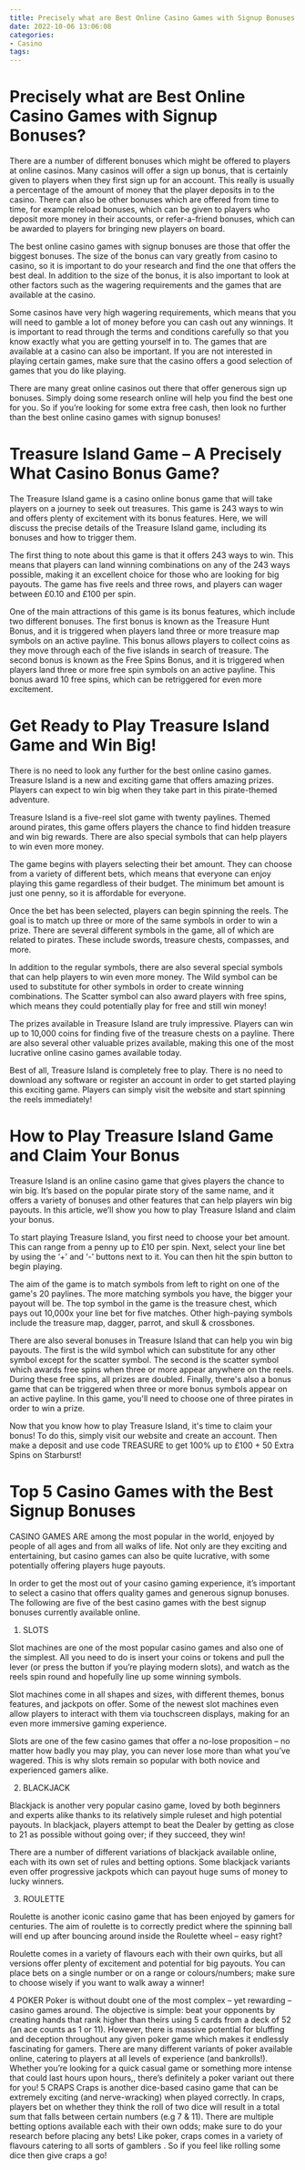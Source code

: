 ```yaml
---
title: Precisely what are Best Online Casino Games with Signup Bonuses
date: 2022-10-06 13:06:08
categories:
- Casino
tags:
---
```



#  Precisely what are Best Online Casino Games with Signup Bonuses?

There are a number of different bonuses which might be offered to players at online casinos. Many casinos will offer a sign up bonus, that is certainly given to players when they first sign up for an account. This really is usually a percentage of the amount of money that the player deposits in to the casino. There can also be other bonuses which are offered from time to time, for example reload bonuses, which can be given to players who deposit more money in their accounts, or refer-a-friend bonuses, which can be awarded to players for bringing new players on board.

The best online casino games with signup bonuses are those that offer the biggest bonuses. The size of the bonus can vary greatly from casino to casino, so it is important to do your research and find the one that offers the best deal. In addition to the size of the bonus, it is also important to look at other factors such as the wagering requirements and the games that are available at the casino.

Some casinos have very high wagering requirements, which means that you will need to gamble a lot of money before you can cash out any winnings. It is important to read through the terms and conditions carefully so that you know exactly what you are getting yourself in to. The games that are available at a casino can also be important. If you are not interested in playing certain games, make sure that the casino offers a good selection of games that you do like playing.

There are many great online casinos out there that offer generous sign up bonuses. Simply doing some research online will help you find the best one for you. So if you’re looking for some extra free cash, then look no further than the best online casino games with signup bonuses!

#  Treasure Island Game – A Precisely What Casino Bonus Game?

The Treasure Island game is a casino online bonus game that will take players on a journey to seek out treasures. This game is 243 ways to win and offers plenty of excitement with its bonus features. Here, we will discuss the precise details of the Treasure Island game, including its bonuses and how to trigger them.

The first thing to note about this game is that it offers 243 ways to win. This means that players can land winning combinations on any of the 243 ways possible, making it an excellent choice for those who are looking for big payouts. The game has five reels and three rows, and players can wager between £0.10 and £100 per spin.

One of the main attractions of this game is its bonus features, which include two different bonuses. The first bonus is known as the Treasure Hunt Bonus, and it is triggered when players land three or more treasure map symbols on an active payline. This bonus allows players to collect coins as they move through each of the five islands in search of treasure. The second bonus is known as the Free Spins Bonus, and it is triggered when players land three or more free spin symbols on an active payline. This bonus award 10 free spins, which can be retriggered for even more excitement.

#  Get Ready to Play Treasure Island Game and Win Big!

There is no need to look any further for the best online casino games. Treasure Island is a new and exciting game that offers amazing prizes. Players can expect to win big when they take part in this pirate-themed adventure.

Treasure Island is a five-reel slot game with twenty paylines. Themed around pirates, this game offers players the chance to find hidden treasure and win big rewards. There are also special symbols that can help players to win even more money.

The game begins with players selecting their bet amount. They can choose from a variety of different bets, which means that everyone can enjoy playing this game regardless of their budget. The minimum bet amount is just one penny, so it is affordable for everyone.

Once the bet has been selected, players can begin spinning the reels. The goal is to match up three or more of the same symbols in order to win a prize. There are several different symbols in the game, all of which are related to pirates. These include swords, treasure chests, compasses, and more.

In addition to the regular symbols, there are also several special symbols that can help players to win even more money. The Wild symbol can be used to substitute for other symbols in order to create winning combinations. The Scatter symbol can also award players with free spins, which means they could potentially play for free and still win money!

The prizes available in Treasure Island are truly impressive. Players can win up to 10,000 coins for finding five of the treasure chests on a payline. There are also several other valuable prizes available, making this one of the most lucrative online casino games available today.

Best of all, Treasure Island is completely free to play. There is no need to download any software or register an account in order to get started playing this exciting game. Players can simply visit the website and start spinning the reels immediately!

#  How to Play Treasure Island Game and Claim Your Bonus

Treasure Island is an online casino game that gives players the chance to win big. It’s based on the popular pirate story of the same name, and it offers a variety of bonuses and other features that can help players win big payouts. In this article, we’ll show you how to play Treasure Island and claim your bonus.

To start playing Treasure Island, you first need to choose your bet amount. This can range from a penny up to £10 per spin. Next, select your line bet by using the ‘+’ and ‘-’ buttons next to it. You can then hit the spin button to begin playing.

The aim of the game is to match symbols from left to right on one of the game's 20 paylines. The more matching symbols you have, the bigger your payout will be. The top symbol in the game is the treasure chest, which pays out 10,000x your line bet for five matches. Other high-paying symbols include the treasure map, dagger, parrot, and skull & crossbones.

There are also several bonuses in Treasure Island that can help you win big payouts. The first is the wild symbol which can substitute for any other symbol except for the scatter symbol. The second is the scatter symbol which awards free spins when three or more appear anywhere on the reels. During these free spins, all prizes are doubled. Finally, there's also a bonus game that can be triggered when three or more bonus symbols appear on an active payline. In this game, you'll need to choose one of three pirates in order to win a prize.

Now that you know how to play Treasure Island, it's time to claim your bonus! To do this, simply visit our website and create an account. Then make a deposit and use code TREASURE to get 100% up to £100 + 50 Extra Spins on Starburst!

#  Top 5 Casino Games with the Best Signup Bonuses

 CASINO GAMES ARE among the most popular in the world, enjoyed by people of all ages and from all walks of life. Not only are they exciting and entertaining, but casino games can also be quite lucrative, with some potentially offering players huge payouts.

In order to get the most out of your casino gaming experience, it’s important to select a casino that offers quality games and generous signup bonuses. The following are five of the best casino games with the best signup bonuses currently available online.

1. SLOTS

Slot machines are one of the most popular casino games and also one of the simplest. All you need to do is insert your coins or tokens and pull the lever (or press the button if you’re playing modern slots), and watch as the reels spin round and hopefully line up some winning symbols.

Slot machines come in all shapes and sizes, with different themes, bonus features, and jackpots on offer. Some of the newest slot machines even allow players to interact with them via touchscreen displays, making for an even more immersive gaming experience.

Slots are one of the few casino games that offer a no-lose proposition – no matter how badly you may play, you can never lose more than what you’ve wagered. This is why slots remain so popular with both novice and experienced gamers alike.

2. BLACKJACK

Blackjack is another very popular casino game, loved by both beginners and experts alike thanks to its relatively simple ruleset and high potential payouts. In blackjack, players attempt to beat the Dealer by getting as close to 21 as possible without going over; if they succeed, they win!

There are a number of different variations of blackjack available online, each with its own set of rules and betting options. Some blackjack variants even offer progressive jackpots which can payout huge sums of money to lucky winners.

3. ROULETTE

 Roulette is another iconic casino game that has been enjoyed by gamers for centuries. The aim of roulette is to correctly predict where the spinning ball will end up after bouncing around inside the Roulette wheel – easy right?

Roulette comes in a variety of flavours each with their own quirks, but all versions offer plenty of excitement and potential for big payouts. You can place bets on a single number or on a range or colours/numbers; make sure to choose wisely if you want to walk away a winner!

4 POKER Poker is without doubt one of the most complex – yet rewarding – casino games around. The objective is simple: beat your opponents by creating hands that rank higher than theirs using 5 cards from a deck of 52 (an ace counts as 1 or 11). However, there is massive potential for bluffing and deception throughout any given poker game which makes it endlessly fascinating for gamers. There are many different variants of poker available online, catering to players at all levels of experience (and bankrolls!). Whether you’re looking for a quick casual game or something more intense that could last hours upon hours,, there’s definitely a poker variant out there for you! 5 CRAPS Craps is another dice-based casino game that can be extremely exciting (and nerve-wracking) when played correctly. In craps, players bet on whether they think the roll of two dice will result in a total sum that falls between certain numbers (e.g 7 & 11). There are multiple betting options available each with their own odds; make sure to do your research before placing any bets! Like poker, craps comes in a variety of flavours catering to all sorts of gamblers . So if you feel like rolling some dice then give craps a go!